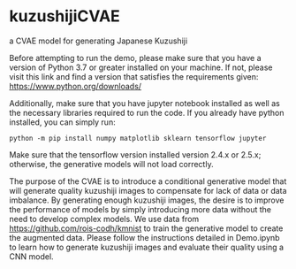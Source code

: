 # kuzushijiCVAE
a CVAE model for generating Japanese Kuzushiji

Before attempting to run the demo, please make sure that you have a version of Python 3.7 or greater installed on your machine. If not, please visit this link and find a version that satisfies the requirements given: https://www.python.org/downloads/ 

Additionally, make sure that you have jupyter notebook installed as well as the necessary libraries required to run the code. If you already have python installed, you can simply run:

    python -m pip install numpy matplotlib sklearn tensorflow jupyter
    
Make sure that the tensorflow version installed version 2.4.x or 2.5.x; otherwise, the generative models will not load correctly.


The purpose of the CVAE is to introduce a conditional generative model that will generate quality kuzushiji images to compensate for lack of data or data imbalance. By generating enough kuzushiji images, the desire is to improve the performance of models by simply introducing more data without the need to develop complex models. We use data from https://github.com/rois-codh/kmnist to train the generative model to create the augmented data. Please follow the instructions detailed in Demo.ipynb to learn how to generate kuzushiji images and evaluate their quality using a CNN model.